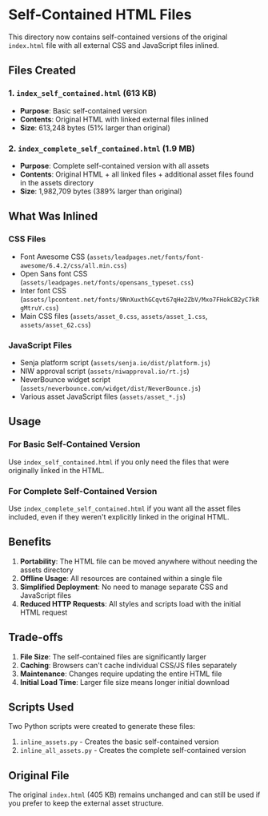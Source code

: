 # Self-Contained HTML Files

This directory now contains self-contained versions of the original `index.html` file with all external CSS and JavaScript files inlined.

## Files Created

### 1. `index_self_contained.html` (613 KB)
- **Purpose**: Basic self-contained version
- **Contents**: Original HTML with linked external files inlined
- **Size**: 613,248 bytes (51% larger than original)

### 2. `index_complete_self_contained.html` (1.9 MB)
- **Purpose**: Complete self-contained version with all assets
- **Contents**: Original HTML + all linked files + additional asset files found in the assets directory
- **Size**: 1,982,709 bytes (389% larger than original)

## What Was Inlined

### CSS Files
- Font Awesome CSS (`assets/leadpages.net/fonts/font-awesome/6.4.2/css/all.min.css`)
- Open Sans font CSS (`assets/leadpages.net/fonts/opensans_typeset.css`)
- Inter font CSS (`assets/lpcontent.net/fonts/9NnXuxthGCqvt67qHe2ZbV/Mxo7FHokCB2yC7kRgMtruY.css`)
- Main CSS files (`assets/asset_0.css`, `assets/asset_1.css`, `assets/asset_62.css`)

### JavaScript Files
- Senja platform script (`assets/senja.io/dist/platform.js`)
- NIW approval script (`assets/niwapproval.io/rt.js`)
- NeverBounce widget script (`assets/neverbounce.com/widget/dist/NeverBounce.js`)
- Various asset JavaScript files (`assets/asset_*.js`)

## Usage

### For Basic Self-Contained Version
Use `index_self_contained.html` if you only need the files that were originally linked in the HTML.

### For Complete Self-Contained Version
Use `index_complete_self_contained.html` if you want all the asset files included, even if they weren't explicitly linked in the original HTML.

## Benefits

1. **Portability**: The HTML file can be moved anywhere without needing the assets directory
2. **Offline Usage**: All resources are contained within a single file
3. **Simplified Deployment**: No need to manage separate CSS and JavaScript files
4. **Reduced HTTP Requests**: All styles and scripts load with the initial HTML request

## Trade-offs

1. **File Size**: The self-contained files are significantly larger
2. **Caching**: Browsers can't cache individual CSS/JS files separately
3. **Maintenance**: Changes require updating the entire HTML file
4. **Initial Load Time**: Larger file size means longer initial download

## Scripts Used

Two Python scripts were created to generate these files:

1. `inline_assets.py` - Creates the basic self-contained version
2. `inline_all_assets.py` - Creates the complete self-contained version

## Original File

The original `index.html` (405 KB) remains unchanged and can still be used if you prefer to keep the external asset structure.


